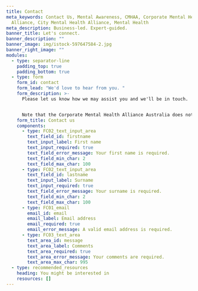 ```yaml
---
title: Contact
meta_keywords: Contact Us, Mental Awareness, CMHAA, Corporate Mental Health
  Alliance, City Mental Health Alliance, Mental Health
meta_description: Business-led. Expert-guided.
banner_title: Let's connect.
banner_description: ""
banner_image: img/istock-597647584-2.jpg
banner_right_image: ""
modules:
  - type: separator-line
    padding_top: true
    padding_bottom: true
  - type: form
    form_id: contact
    form_lead: "We'd love to hear from you. "
    form_description: >-
      Please let us know how we may assist you and we'll be in touch. 


      Note that the Corporate Mental Health Alliance Australia does not provide direct crisis support. If you or someone you know needs immediate help, emergency support services can be found [here](https://www.blackdoginstitute.org.au/emergency-help/).
    form_title: Contact us
    components:
      - type: FC02_text_input_area
        text_field_id: firstname
        text_input_label: First name
        text_input_required: true
        text_field_error_message: Your first name is required.
        text_field_min_char: 2
        text_field_max_char: 100
      - type: FC02_text_input_area
        text_field_id: lastname
        text_input_label: Surname
        text_input_required: true
        text_field_error_message: Your surname is required.
        text_field_min_char: 2
        text_field_max_char: 100
      - type: FC01_email
        email_id: email
        email_label: Email address
        email_required: true
        email_error_message: A valid email address is required.
      - type: FC03_text_area
        text_area_id: message
        text_area_label: Comments
        text_area_required: true
        text_area_error_message: Your comments are required.
        text_area_max_char: 995
  - type: recommended_resources
    heading: You might be interested in
    resources: []
---
```

